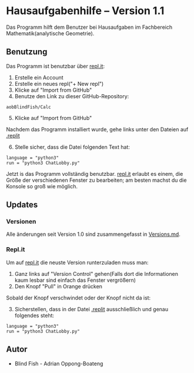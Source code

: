 # Hausaufgabenhilfe – Version 1.1

Das Programm hilft dem Benutzer bei Hausaufgaben im Fachbereich Mathematik(analytische Geometrie).


## Benutzung

Das Programm ist benutzbar über [repl.it](https://repl.it/):
1. Erstelle ein Account
2. Erstelle ein neues repl("+ New repl")
3. Klicke auf "Import from GitHub"
4. Benutze den Link zu dieser GitHub-Repository:
 ```
aobBlindFish/Calc
```
5. Klicke auf "Import from GitHub"

Nachdem das Programm installiert wurde, gehe links unter den Dateien auf [.replit](Calc#.replit)

6. Stelle sicher, dass die Datei folgenden Text hat:
```
language = "python3"
run = "python3 ChatLobby.py"
```
Jetzt is das Programm vollständig benutzbar. [repl.it](https://repl.it/) erlaubt es einem, die Größe der verschiedenen Fenster zu bearbeiten; am besten machst du die Konsole so groß wie möglich.

## Updates

### Versionen
Alle änderungen seit Version 1.0 sind zusammengefasst in [Versions.md](Calc#Versions.md).

### Repl.it
Um auf [repl.it](https://repl.it/) die neuste Version runterzuladen muss man:
1. Ganz links auf "Version Control" gehen(Falls dort die Informationen kaum lesbar sind einfach das Fenster vergrößern)
2. Den Knopf "Pull" in Orange drücken

Sobald der Knopf verschwindet oder der Knopf nicht da ist:

3. Sicherstellen, dass in der Datei [.replit](Calc#.replit) ausschließlich und genau folgendes steht:
```
language = "python3"
run = "python3 ChatLobby.py"
```

## Autor

- Blind Fish - Adrian Oppong-Boateng